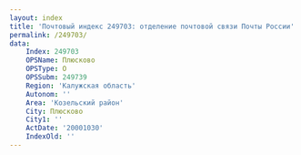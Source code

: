 ```yaml
---
layout: index
title: 'Почтовый индекс 249703: отделение почтовой связи Почты России'
permalink: /249703/
data:
    Index: 249703
    OPSName: Плюсково
    OPSType: О
    OPSSubm: 249739
    Region: 'Калужская область'
    Autonom: ''
    Area: 'Козельский район'
    City: Плюсково
    City1: ''
    ActDate: '20001030'
    IndexOld: ''
---
```

